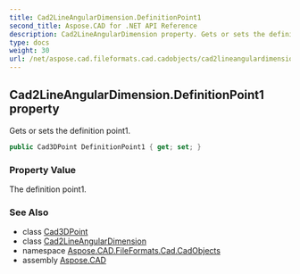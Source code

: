 ```yaml
---
title: Cad2LineAngularDimension.DefinitionPoint1
second_title: Aspose.CAD for .NET API Reference
description: Cad2LineAngularDimension property. Gets or sets the definition point1
type: docs
weight: 30
url: /net/aspose.cad.fileformats.cad.cadobjects/cad2lineangulardimension/definitionpoint1/
---
```

## Cad2LineAngularDimension.DefinitionPoint1 property

Gets or sets the definition point1.

```csharp
public Cad3DPoint DefinitionPoint1 { get; set; }
```

### Property Value

The definition point1.

### See Also

* class [Cad3DPoint](../../cad3dpoint/)
* class [Cad2LineAngularDimension](../)
* namespace [Aspose.CAD.FileFormats.Cad.CadObjects](../../cad2lineangulardimension/)
* assembly [Aspose.CAD](../../../)


